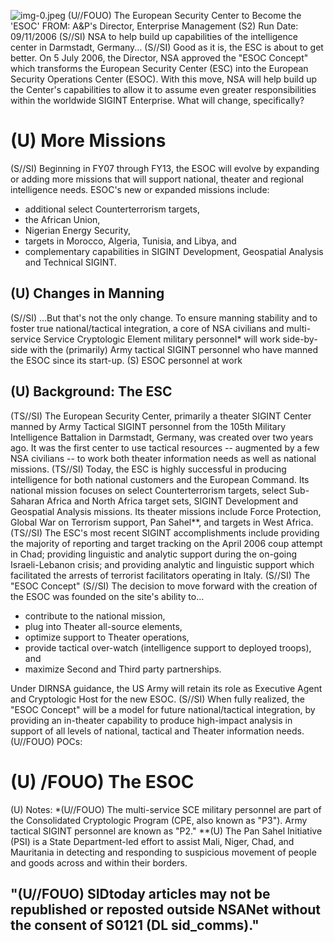 ![img-0.jpeg](img-0.jpeg)
(U//FOUO) The European Security Center to Become the 'ESOC'
FROM:
A\&P's Director, Enterprise Management (S2)
Run Date: 09/11/2006
(S//SI) NSA to help build up capabilities of the intelligence center in Darmstadt, Germany...
(S//SI) Good as it is, the ESC is about to get better. On 5 July 2006, the Director, NSA approved the "ESOC Concept" which transforms the European Security Center (ESC) into the European Security Operations Center (ESOC). With this move, NSA will help build up the Center's capabilities to allow it to assume even greater responsibilities within the worldwide SIGINT Enterprise. What will change, specifically?

# (U) More Missions 

(S//SI) Beginning in FY07 through FY13, the ESOC will evolve by expanding or adding more missions that will support national, theater and regional intelligence needs. ESOC's new or expanded missions include:

- additional select Counterterrorism targets,
- the African Union,
- Nigerian Energy Security,
- targets in Morocco, Algeria, Tunisia, and Libya, and
- complementary capabilities in SIGINT Development, Geospatial Analysis and Technical SIGINT.


## (U) Changes in Manning

(S//SI) ...But that's not the only change. To ensure manning stability and to foster true national/tactical integration, a core of NSA civilians and multi-service Service Cryptologic Element military personnel* will work side-by-side with the (primarily) Army tactical SIGINT personnel who have manned the ESOC since its start-up.
(S) ESOC personnel at work

## (U) Background: The ESC

(TS//SI) The European Security Center, primarily a theater SIGINT Center manned by Army Tactical SIGINT personnel from the 105th Military Intelligence Battalion in Darmstadt, Germany, was created over two years ago. It was the first center to use tactical resources -- augmented by a few NSA civilians -- to work both theater information needs as well as national missions.
(TS//SI) Today, the ESC is highly successful in producing intelligence for both national customers and the European Command. Its national mission focuses on select Counterterrorism targets, select Sub-Saharan Africa and North Africa target sets, SIGINT Development and Geospatial Analysis missions. Its theater missions include Force Protection, Global War on Terrorism support, Pan Sahel**, and targets in West Africa.
(TS//SI) The ESC's most recent SIGINT accomplishments include providing the majority of reporting and target tracking on the April 2006 coup attempt in Chad; providing linguistic and analytic support during the on-going Israeli-Lebanon crisis; and providing analytic and linguistic support which facilitated the arrests of terrorist facilitators operating in Italy.
(S//SI) The "ESOC Concept"
(S//SI) The decision to move forward with the creation of the ESOC was founded on the site's ability to...

- contribute to the national mission,
- plug into Theater all-source elements,
- optimize support to Theater operations,
- provide tactical over-watch (intelligence support to deployed troops), and
- maximize Second and Third party partnerships.

Under DIRNSA guidance, the US Army will retain its role as Executive Agent and Cryptologic Host for the new ESOC.
(S//SI) When fully realized, the "ESOC Concept" will be a model for future national/tactical integration, by providing an in-theater capability to produce high-impact analysis in support of all levels of national, tactical and Theater information needs.
(U//FOUO) POCs:

# (U) /FOUO) The ESOC 

(U) Notes:
*(U//FOUO) The multi-service SCE military personnel are part of the Consolidated Cryptologic Program (CPE, also known as "P3"). Army tactical SIGINT personnel are known as "P2."
**(U) The Pan Sahel Initiative (PSI) is a State Department-led effort to assist Mali, Niger, Chad, and Mauritania in detecting and responding to suspicious movement of people and goods across and within their borders.

## "(U//FOUO) SIDtoday articles may not be republished or reposted outside NSANet without the consent of S0121 (DL sid_comms)."
